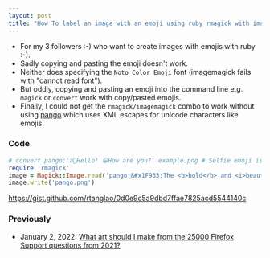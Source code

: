 ```yaml
---
layout: post
title: "How To label an image with an emoji using ruby rmagick with imagemagick? A: Use XML escape e.g. &x1234;"
---
```

* For my 3 followers :-) who want to create images with  emojis with ruby :-). 
* Sadly copying and pasting the emoji doesn't work.
* Neither does specifying the `Noto Color Emoji` font (imagemagick fails with "cannot read font").
* But oddly, copying and pasting an emoji into the command line e.g. `magick` or `convert` work with copy/pasted emojis.
* Finally, I could not get the `rmagick/imagemagick` combo to work without using [pango](https://www.imagemagick.org/Usage/text/#pango) which uses XML escapes for unicode characters like emojis.

### Code 
```ruby
# convert pango:'a🤳Hello! 😀How are you?' example.png # Selfie emoji is 1F933
require 'rmagick'
image = Magick::Image.read('pango:&#x1F933;The <b>bold</b> and <i>beautiful</i>').first
image.write('pango.png')
```

<https://gist.github.com/rtanglao/0d0e9c5a9dbd7ffae7825acd5544140c>

### Previously
* January 2, 2022: [What art should I make from the 25000 Firefox Support questions from 2021?](http://rolandtanglao.com/2022/01/02/p1-how-should-i-make-art-from-25000-firefox-support-questions-from-2021/)
